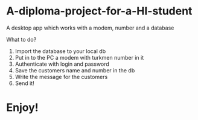 # A-diploma-project-for-a-HI-student
A desktop app which works with a modem, number and a database

What to do?
1. Import the database to your local db
2. Put in to the PC a modem with turkmen number in it
3. Authenticate with login and password
4. Save the customers name and number in the db
5. Write the message for the customers
6. Send it!

# Enjoy!
